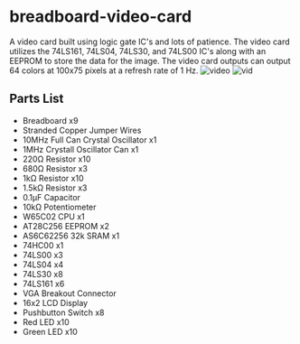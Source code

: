 # breadboard-video-card
A video card built using logic gate IC's and lots of patience. The video card utilizes the 74LS161, 74LS04, 74LS30, and 74LS00 IC's along with an EEPROM to store the data for the image. The video card outputs can output 64 colors at 100x75 pixels at a refresh rate of 1 Hz. 
![video](IMG_1038.png)
![vid](IMG_1037.png)

## Parts List
- Breadboard x9
- Stranded Copper Jumper Wires 
- 10MHz Full Can Crystal Oscillator x1
- 1MHz Crystall Oscillator Can x1
- 220Ω Resistor x10
- 680Ω Resistor x3
- 1kΩ Resistor x10
- 1.5kΩ Resistor x3
- 0.1µF Capacitor
- 10kΩ Potentiometer
- W65C02 CPU x1
- AT28C256 EEPROM x2
- AS6C62256 32k SRAM x1
- 74HC00 x1
- 74LS00 x3
- 74LS04 x4
- 74LS30 x8
- 74LS161 x6
- VGA Breakout Connector
- 16x2 LCD Display
- Pushbutton Switch x8
- Red LED x10
- Green LED x10

